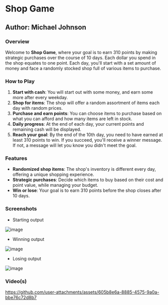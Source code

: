# Shop Game

## Author: Michael Johnson

### Overview

Welcome to **Shop Game**, where your goal is to earn 310 points by making strategic purchases over the course of 10 days. Each dollar you spend in the shop equates to one point. Each day, you'll start with a set amount of money and face a randomly stocked shop full of various items to purchase. 

### How to Play

1. **Start with cash**: You will start out with some money, and earn some more after every weekday.
2. **Shop for items**: The shop will offer a random assortment of items each day with random prices.
3. **Purchase and earn points**: You can choose items to purchase based on what you can afford and how many items are left in stock.
4. **Daily progress**: At the end of each day, your current points and remaining cash will be displayed.
5. **Reach your goal**: By the end of the 10th day, you need to have earned at least 310 points to win. If you succeed, you'll receive a winner message. If not, a message will let you know you didn't meet the goal.

### Features

- **Randomized shop items**: The shop's inventory is different every day, offering a unique shopping experience.
- **Strategic purchases**: Decide which items to buy based on their cost and point value, while managing your budget.
- **Win or lose**: Your goal is to earn 310 points before the shop closes after 10 days.

### Screenshots

- Starting output
  
![image](https://github.com/user-attachments/assets/8299a405-c91b-49ad-8fc8-54da874e4b72)
- Winning output
  
![image](https://github.com/user-attachments/assets/820ff3cc-c811-4cab-b585-b8210bf9213d)
- Losing output
  
![image](https://github.com/user-attachments/assets/65d8734d-1afc-40a2-8830-c7876bb352e6)

### Video(s)

https://github.com/user-attachments/assets/605b8e6a-8885-4575-9a0a-bbe76c72d8b7

